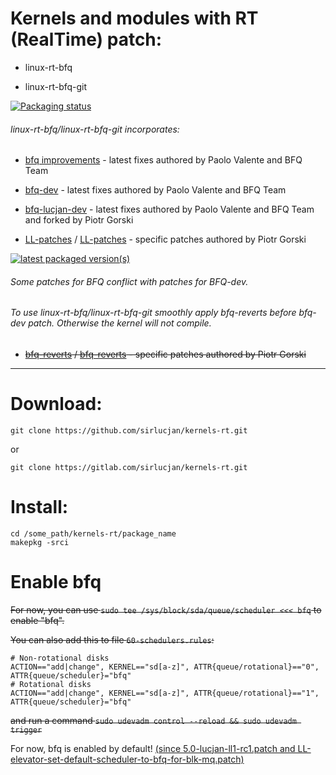 # Kernels and modules with RT (RealTime) patch:

- linux-rt-bfq

- linux-rt-bfq-git

[![Packaging status](https://repology.org/badge/vertical-allrepos/linux-rt-bfq.svg)](https://repology.org/project/linux-rt-bfq/versions)

###### linux-rt-bfq/linux-rt-bfq-git incorporates:

* [bfq improvements](https://groups.google.com/forum/#!forum/bfq-iosched) - latest fixes authored by Paolo Valente and BFQ Team

* [bfq-dev](https://github.com/Algodev-github/bfq-mq/tree/dev-bfq-on-5.4) - latest fixes authored by Paolo Valente and BFQ Team

* [bfq-lucjan-dev](https://github.com/sirlucjan/bfq-mq-lucjan/tree/dev-bfq-on-5.4) - latest fixes authored by Paolo Valente and BFQ Team and forked by Piotr Gorski

* [LL-patches](https://github.com/sirlucjan/kernel-patches/tree/master/5.4/ll-patches) / [LL-patches](https://gitlab.com/sirlucjan/kernel-patches/tree/master/5.4/ll-patches) - specific patches authored by Piotr Gorski

[![latest packaged version(s)](https://repology.org/badge/latest-versions/linux-rt-bfq.svg)](https://repology.org/project/linux-rt-bfq/versions)

###### Some patches for BFQ conflict with patches for BFQ-dev.

###### To use linux-rt-bfq/linux-rt-bfq-git smoothly apply bfq-reverts before bfq-dev patch. Otherwise the kernel will not compile.

* ~~[bfq-reverts](https://github.com/sirlucjan/kernel-patches/tree/master/5.4/bfq-reverts-sep) / [bfq-reverts](https://gitlab.com/sirlucjan/kernel-patches/tree/master/5.4/bfq-reverts-sep) - specific patches authored by Piotr Gorski~~

***
# Download:

```
git clone https://github.com/sirlucjan/kernels-rt.git

```

or

```
git clone https://gitlab.com/sirlucjan/kernels-rt.git

```
# Install:


```
cd /some_path/kernels-rt/package_name
makepkg -srci

```

# Enable bfq

~~For now, you can use `sudo tee /sys/block/sda/queue/scheduler <<< bfq` to enable "bfq".~~

~~You can also add this to file `60-schedulers.rules`:~~

```
# Non-rotational disks
ACTION=="add|change", KERNEL=="sd[a-z]", ATTR{queue/rotational}=="0", ATTR{queue/scheduler}="bfq"
# Rotational disks
ACTION=="add|change", KERNEL=="sd[a-z]", ATTR{queue/rotational}=="1", ATTR{queue/scheduler}="bfq"
```

~~and run a command `sudo udevadm control --reload && sudo udevadm trigger`~~

For now, bfq is enabled by default! [(since 5.0-lucjan-ll1-rc1.patch and LL-elevator-set-default-scheduler-to-bfq-for-blk-mq.patch)](https://github.com/sirlucjan/kernel-patches/blob/master/5.0/ll-patches/0002-LL-elevator-set-default-scheduler-to-bfq-for-blk-mq.patch)

